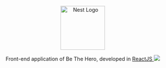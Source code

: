 <p align="center">
  <a href="https://rocketseat.com.br/" target="_blank"><img src="https://betheheroproject.netlify.com/static/media/logo.7eea718b.svg" width="120" alt="Nest Logo" /></a>
</p>

<p align="center">Front-end application of Be The Hero, developed in <a href="https://reactjs.org/" target="_blank">ReactJS 
<img src="[![Netlify Status](https://api.netlify.com/api/v1/badges/76d56b58-f308-419c-81d9-360b8cbfd003/deploy-status)](https://app.netlify.com/sites/betheheroproject/deploys)">
</a></p>
